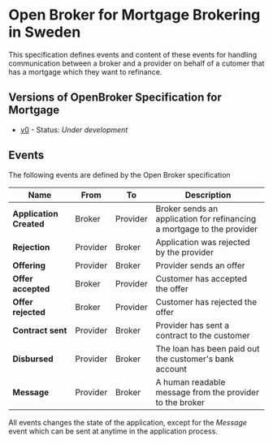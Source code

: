 # Open Broker for Mortgage Brokering in Sweden
This specification defines events and content of these events for handling communication between a broker
and a provider on behalf of a cutomer that has a mortgage which they want to refinance.

## Versions of OpenBroker Specification for Mortgage
 - [v0](v0) - Status: *Under development*

## Events
The following events are defined by the Open Broker specification

| Name                    | From      | To        | Description|
|-------------------------|-----------|-----------|------------|
| **Application Created** | Broker    | Provider  | Broker sends an application for refinancing a mortgage to the provider |
| **Rejection**           | Provider  | Broker    | Application was rejected by the provider |
| **Offering**            | Provider  | Broker    | Provider sends an offer |
| **Offer accepted**      | Broker    | Provider  | Customer has accepted the offer |
| **Offer rejected**      | Broker    | Provider  | Customer has rejected the offer |
| **Contract sent**       | Provider  | Broker    | Provider has sent a contract to the customer |
| **Disbursed**           | Provider  | Broker    | The loan has been paid out the customer's bank account |
| **Message**             | Provider  | Broker    | A human readable message from the provider to the broker |

All events changes the state of the application, except for the _Message_ event which can be sent at anytime in the application process.